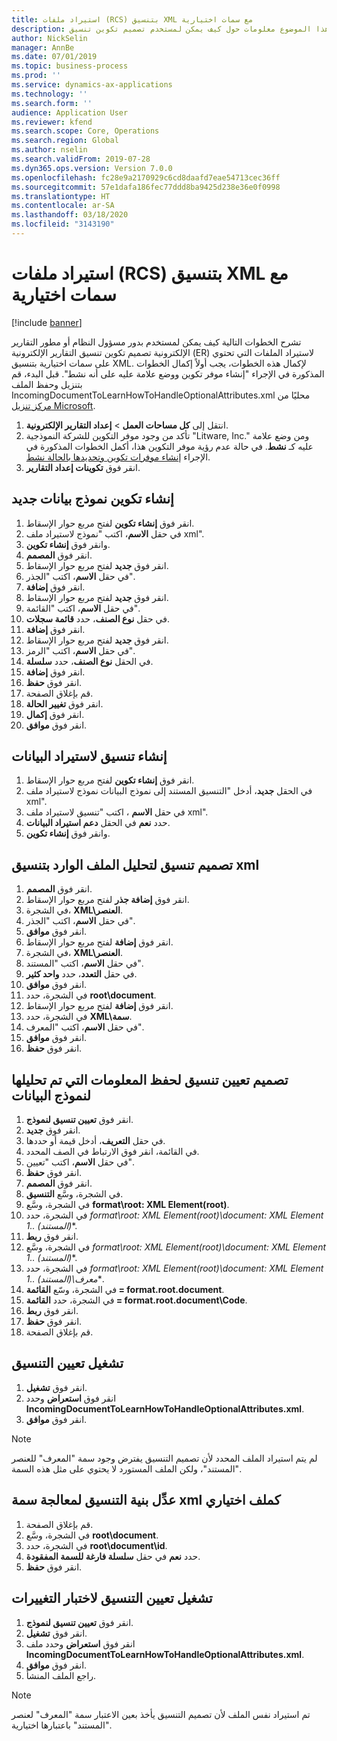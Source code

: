 ```yaml
---
title: استيراد ملفات (RCS) بتنسيق XML مع سمات اختيارية
description: يوفر هذا الموضوع معلومات حول كيف يمكن لمستخدم تصميم تكوين تنسيق ER لاستيراد الملفات بتنسيق XML والذي يحتوي على سمات اختيارية.
author: NickSelin
manager: AnnBe
ms.date: 07/01/2019
ms.topic: business-process
ms.prod: ''
ms.service: dynamics-ax-applications
ms.technology: ''
ms.search.form: ''
audience: Application User
ms.reviewer: kfend
ms.search.scope: Core, Operations
ms.search.region: Global
ms.author: nselin
ms.search.validFrom: 2019-07-28
ms.dyn365.ops.version: Version 7.0.0
ms.openlocfilehash: fc28e9a2170929c6cd8daafd7eae54713cec36ff
ms.sourcegitcommit: 57e1dafa186fec77ddd8ba9425d238e36e0f0998
ms.translationtype: HT
ms.contentlocale: ar-SA
ms.lasthandoff: 03/18/2020
ms.locfileid: "3143190"
---
```

# <a name="rcs-import-files-in-xml-format-with-optional-attributes"></a>استيراد ملفات (RCS) بتنسيق XML مع سمات اختيارية

[!include [banner](../../includes/banner.md)]

تشرح الخطوات التالية كيف يمكن لمستخدم بدور مسؤول النظام أو مطور التقارير الإلكترونية تصميم تكوين تنسيق التقارير الإلكترونية (ER) لاستيراد الملفات التي تحتوي على سمات اختيارية بتنسيق XML. لإكمال هذه الخطوات، يجب أولاً إكمال الخطوات المذكورة في الإجراء "إنشاء موفر تكوين ووضع علامة عليه على أنه نشط". قبل البدء، قم بتنزيل وحفظ الملف IncomingDocumentToLearnHowToHandleOptionalAttributes.xml محليًا من [مركز تنزيل Microsoft](https://go.microsoft.com/fwlink/?linkid=874684).

1.    انتقل إلى **كل مساحات العمل‬** > **إعداد التقارير الإلكترونية**.
2.    تأكد من وجود موفر التكوين للشركة النموذجية "Litware, Inc." ومن وضع علامة عليه كـ **نشط**. في حالة عدم رؤية موفر التكوين هذا، أكمل الخطوات المذكورة في الإجراء [إنشاء موفرات تكوين وتحديدها بالحالة نشط‬](er-configuration-provider-mark-it-active-2016-11.md).
3.    انقر فوق **تكوينات إعداد التقارير‬**.

## <a name="create-a-new-data-model-configuration"></a>إنشاء تكوين نموذج بيانات جديد
1.    انقر فوق **إنشاء تكوين** لفتح مربع حوار الإسقاط‬.
2.    في حقل **الاسم**، اكتب "نموذج لاستيراد ملف xml".
3.    وانقر فوق **إنشاء تكوين**.
4.    انقر فوق **المصمم**.
5.    انقر فوق **جديد**  لفتح مربع حوار الإسقاط‬.
6.    في حقل **الاسم**، اكتب "الجذر"‬.
7.    انقر فوق **إضافة**.
8.    انقر فوق **جديد**  لفتح مربع حوار الإسقاط‬.
9.    في حقل **الاسم**، اكتب "القائمة"‬.
10.    في حقل **نوع الصنف**، حدد **قائمة سجلات**.
11.    انقر فوق **إضافة**.
12.    انقر فوق **جديد**  لفتح مربع حوار الإسقاط‬.
13.    في حقل **الاسم**، اكتب "الرمز".
14.    في الحقل **نوع الصنف**، حدد **سلسلة**.
15.    انقر فوق **إضافة**.
16.    انقر فوق **حفظ**.
17.    قم بإغلاق الصفحة.
18.    انقر فوق **تغيير الحالة**.
19.    انقر فوق **إكمال**.
20.    انقر فوق **موافق**.

## <a name="create-a-format-for-data-import"></a>إنشاء تنسيق لاستيراد البيانات
1.    انقر فوق **إنشاء تكوين** لفتح مربع حوار الإسقاط‬.
2.    في الحقل **جديد**، أدخل "التنسيق المستند إلى نموذج البيانات نموذج لاستيراد ملف xml".
3.    في حقل **الاسم** ، اكتب "تنسيق لاستيراد ملف xml".
4.    حدد **نعم** في الحقل **دعم استيراد البيانات**.
5.    وانقر فوق **إنشاء تكوين**.

## <a name="design-a-format-to-parse-incoming-file-in-xml-format"></a>تصميم تنسيق لتحليل الملف الوارد بتنسيق xml
1.    انقر فوق **المصمم**.
2.    انقر فوق **إضافة جذر** لفتح مربع حوار الإسقاط‬.
3.    في الشجرة، **XML\العنصر**.
4.    في حقل **الاسم**، اكتب "الجذر"‬.
5.    انقر فوق **موافق**.
6.    انقر فوق **إضافة** لفتح مربع حوار الإسقاط.
7.    في الشجرة، **XML\العنصر**.
8.    في حقل **الاسم**، اكتب "المستند".
9.    في حقل **التعدد**، حدد **واحد كثير‬**.
10.    انقر فوق **موافق**.
11.    في الشجرة، حدد **root\document**.
12.    انقر فوق **إضافة** لفتح مربع حوار الإسقاط.
13.    في الشجرة، حدد **XML\سمة**.
14.    في حقل **الاسم**، اكتب "المعرف".
15.    انقر فوق **موافق**.
16.    انقر فوق **حفظ**.

## <a name="design-a-format-mapping-to-save-parsed-information-to-data-model"></a>تصميم تعيين تنسيق لحفظ المعلومات التي تم تحليلها لنموذج البيانات
1. انقر فوق **تعيين تنسيق لنموذج‬**.
2. انقر فوق **جديد**.
3. في حقل **التعريف**، أدخل قيمة أو حددها.
4. في القائمة، انقر فوق الارتباط في الصف المحدد.
5. في حقل **الاسم**، اكتب "تعيين".
6. انقر فوق **حفظ**.
7. انقر فوق **المصمم**.
8. في الشجرة، وسَّع **التنسيق**.
9. في الشجرة، وسَّع **format\root: XML Element(root)**.
10.    في الشجرة، حدد **format\root: XML Element(root)\document: XML Element 1..* (المستند)**.
11.    انقر فوق **ربط**.
12.    في الشجرة، وسَّع **format\root: XML Element(root)\document: XML Element 1..* (المستند)**.
13.    في الشجرة، حدد **format\root: XML Element(root)\document: XML Element 1..* (المستند)\معرف**.
14.    في الشجرة، وسّع **القائمة = format.root.document**.
15.    في الشجرة، حدد **القائمة = format.root.document\Code**.
16.    انقر فوق **ربط**.
17.    انقر فوق **حفظ**.
18.    قم بإغلاق الصفحة.
 
## <a name="run-format-mapping"></a>تشغيل تعيين التنسيق
1. انقر فوق **تشغيل**.
2. انقر فوق **استعراض** وحدد **IncomingDocumentToLearnHowToHandleOptionalAttributes.xml**.
3. انقر فوق **موافق**.

> [!NOTE]
> لم يتم استيراد الملف المحدد لأن تصميم التنسيق يفترض وجود سمة "المعرف" للعنصر "المستند"، ولكن الملف المستورد لا يحتوي على مثل هذه السمة.

## <a name="modify-format-structure-to-handle-xml-attribute-as-optional"></a>عدِّل بنية التنسيق لمعالجة سمة xml كملف اختياري
1. قم بإغلاق الصفحة.
2. في الشجرة، وسَّع **root\document**.
3. في الشجرة، حدد **root\document\id**.
4. حدد **نعم** في حقل **سلسلة فارغة للسمة المفقودة**.
5. انقر فوق **حفظ**.
 
## <a name="run-format-mapping-to-test-changes"></a>تشغيل تعيين التنسيق لاختبار التغييرات
1. انقر فوق **تعيين تنسيق لنموذج‬**.
2. انقر فوق **تشغيل**.
3. انقر فوق **استعراض** وحدد ملف **IncomingDocumentToLearnHowToHandleOptionalAttributes.xml**.
4. انقر فوق **موافق**.
5. راجع الملف المنشأ. 

> [!NOTE]
> تم استيراد نفس الملف لأن تصميم التنسيق يأخذ بعين الاعتبار سمة "المعرف" لعنصر "المستند" باعتبارها اختيارية.
